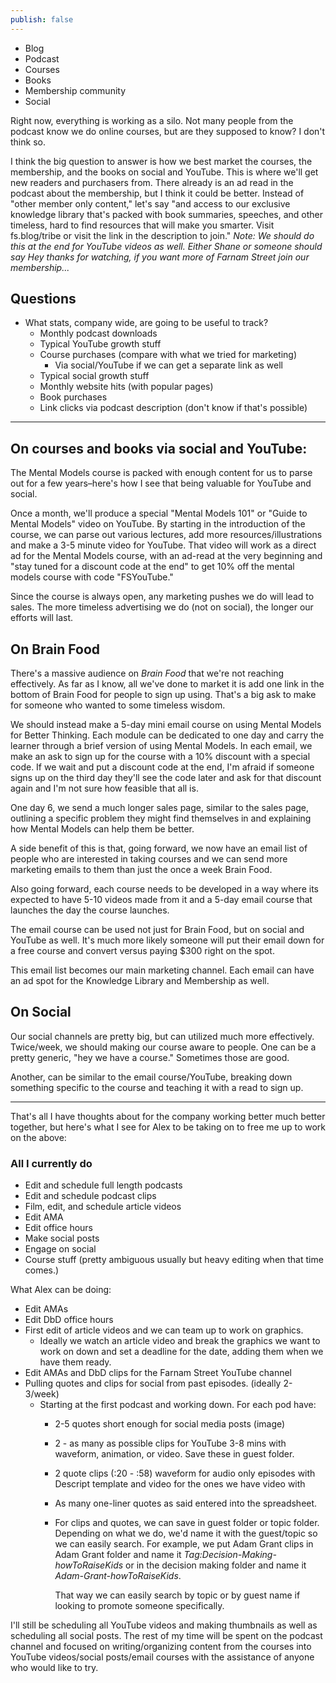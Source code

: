 ```yaml
---
publish: false
---
```



- Blog
- Podcast
- Courses
- Books
- Membership community
- Social

Right now, everything is working as a silo. Not many people from the podcast know we do online courses, but are they supposed to know? I don't think so.

I think the big question to answer is how we best market the courses, the membership, and the books on social and YouTube. This is where we'll get new readers and purchasers from. There already is an ad read in the podcast about the membership, but I think it could be better. Instead of "other member only content," let's say "and access to our exclusive knowledge library that's packed with book summaries, speeches, and other timeless, hard to find resources that will make you smarter. Visit fs.blog/tribe or visit the link in the description to join." *Note: We should do this at the end for YouTube videos as well. Either Shane or someone should say Hey thanks for watching, if you want more of Farnam Street join our membership...*

## Questions
- What stats, company wide, are going to be useful to track?
	- Monthly podcast downloads
	- Typical YouTube growth stuff
	- Course purchases (compare with what we tried for marketing)
		- Via social/YouTube if we can get a separate link as well
	- Typical social growth stuff
	- Monthly website hits (with popular pages)
	- Book purchases
	- Link clicks via podcast description (don't know if that's possible)

---
## On courses and books via social and YouTube:

The Mental Models course is packed with enough content for us to parse out for a few years–here's how I see that being valuable for YouTube and social.

Once a month, we'll produce a special "Mental Models 101" or "Guide to Mental Models" video on YouTube. By starting in the introduction of the course, we can parse out various lectures, add more resources/illustrations and make a 3-5 minute video for YouTube. That video will work as a direct ad for the Mental Models course, with an ad-read at the very beginning and "stay tuned for a discount code at the end" to get 10% off the mental models course with code "FSYouTube."

Since the course is always open, any marketing pushes we do will lead to sales. The more timeless advertising we do (not on social), the longer our efforts will last.

## On Brain Food
There's a massive audience on *Brain Food* that we're not reaching effectively. As far as I know, all we've done to market it is add one link in the bottom of Brain Food for people to sign up using. That's a big ask to make for someone who wanted to some timeless wisdom.

We should instead make a 5-day mini email course on using Mental Models for Better Thinking. Each module can be dedicated to one day and carry the learner through a brief version of using Mental Models. In each email, we make an ask to sign up for the course with a 10% discount with a special code. If we wait and put a discount code at the end, I'm afraid if someone signs up on the third day they'll see the code later and ask for that discount again and I'm not sure how feasible that all is.

One day 6, we send a much longer sales page, similar to the sales page, outlining a specific problem they might find themselves in and explaining how Mental Models can help them be better.

A side benefit of this is that, going forward, we now have an email list of people who are interested in taking courses and we can send more marketing emails to them than just the once a week Brain Food.

Also going forward, each course needs to be developed in a way where its expected to have 5-10 videos made from it and a 5-day email course that launches the day the course launches.

The email course can be used not just for Brain Food, but on social and YouTube as well. It's much more likely someone will put their email down for a free course and convert versus paying $300 right on the spot.

This email list becomes our main marketing channel. Each email can have an ad spot for the Knowledge Library and Membership as well.

## On Social
Our social channels are pretty big, but can utilized much more effectively. Twice/week, we should making our course aware to people. One can be a pretty generic, "hey we have a course." Sometimes those are good.

Another, can be similar to the email course/YouTube, breaking down something specific to the course and teaching it with a read to sign up.

---
That's all I have thoughts about for the company working better much better together, but here's what I see for Alex to be taking on to free me up to work on the above:

### All I currently do
- Edit and schedule full length podcasts
- Edit and schedule podcast clips
- Film, edit, and schedule article videos
- Edit AMA
- Edit office hours
- Make social posts
- Engage on social
- Course stuff (pretty ambiguous usually but heavy editing when that time comes.)

What Alex can be doing:
- Edit AMAs
- Edit DbD office hours
- First edit of article videos and we can team up to work on graphics.
	- Ideally we watch an article video and break the graphics we want to work on down and set a deadline for the date, adding them when we have them ready.
- Edit AMAs and DbD clips for the Farnam Street YouTube channel
- Pulling quotes and clips for social from past episodes. (ideally 2-3/week)
	- Starting at the first podcast and working down. For each pod have:
		- 2-5 quotes short enough for social media posts (image)
		- 2 - as many as possible clips for YouTube 3-8 mins with waveform, animation, or video. Save these in guest folder.
		- 2 quote clips (:20 - :58) waveform for audio only episodes with Descript template and video for the ones we have video with
		- As many one-liner quotes as said entered into the spreadsheet.
		- For clips and quotes, we can save in guest folder or topic folder. Depending on what we do, we'd name it with the guest/topic so we can easily search. For example, we put Adam Grant clips in Adam Grant folder and name it *Tag:Decision-Making-howToRaiseKids* or in the decision making folder and name it *Adam-Grant-howToRaiseKids*.
		  
		  That way we can easily search by topic or by guest name if looking to promote someone specifically.

I'll still be scheduling all YouTube videos and making thumbnails as well as scheduling all social posts. The rest of my time will be spent on the podcast channel and focused on writing/organizing content from the courses into YouTube videos/social posts/email courses with the assistance of anyone who would like to try.

